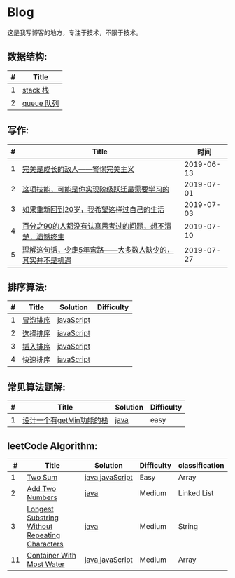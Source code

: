 # Blog
这是我写博客的地方，专注于技术，不限于技术。

## 数据结构:

| # | Title |
|---| ----- |
|1|[stack 栈](https://github.com/MagicalBridge/Blog/issues/5)
|2|[queue 队列](https://github.com/MagicalBridge/Blog/issues/6)

## 写作:
| # | Title | 时间 | 
|---| ----- | -------- |
|1|[完美是成长的敌人——警惕完美主义](https://github.com/MagicalBridge/Blog/issues/2)|2019-06-13|
|2|[这项技能，可能是你实现阶级跃迁最需要学习的](https://github.com/MagicalBridge/Blog/issues/7)|2019-07-01|
|3|[如果重新回到20岁，我希望这样过自己的生活](https://github.com/MagicalBridge/Blog/issues/8)|2019-07-03|
|4|[百分之90的人都没有认真思考过的问题，想不清楚，遗憾终生](https://github.com/MagicalBridge/Blog/issues/9)|2019-07-10|
|5|[理解这句话，少走5年弯路——大多数人缺少的，其实并不是机遇](https://github.com/MagicalBridge/Blog/issues/10)|2019-07-27|

## 排序算法:
| # | Title | Solution | Difficulty |
|---| ----- | -------- | ---------- |
|1|[冒泡排序](https://leetcode-cn.com/problems/two-sum/description/)| [javaScript](https://github.com/MagicalBridge/Blog/issues/12)
|2|[选择排序](https://leetcode-cn.com/problems/add-two-numbers/description/)| [javaScript](https://github.com/MagicalBridge/Blog/issues/13)
|3|[插入排序](https://leetcode-cn.com/problems/longest-substring-without-repeating-characters/)| [javaScript](https://github.com/MagicalBridge/Blog/issues/14)
|4|[快速排序](https://leetcode-cn.com/problems/container-with-most-water/)| [javaScript](https://github.com/MagicalBridge/Blog/issues/15)

## 常见算法题解:
| # | Title | Solution | Difficulty |
|---| ----- | -------- | ---------- |
|1|[设计一个有getMin功能的栈](https://github.com/MagicalBridge/Blog/issues/12)| [java](https://github.com/MagicalBridge/Blog/issues/12)|easy|




## leetCode  Algorithm:

| # | Title | Solution | Difficulty |classification|
|---| ----- | -------- | ---------- |--------------|
|1|[Two Sum](https://leetcode-cn.com/problems/two-sum/description/)| [java,javaScript](https://github.com/MagicalBridge/Blog/issues/1)|Easy|Array|
|2|[Add Two Numbers](https://leetcode-cn.com/problems/add-two-numbers/description/)| [java](https://github.com/MagicalBridge/Blog/issues/3)|Medium|Linked List|
|3|[Longest Substring Without Repeating Characters](https://leetcode-cn.com/problems/longest-substring-without-repeating-characters/)| [java](https://github.com/MagicalBridge/Blog/issues/4)|Medium|String|
|11|[Container With Most Water](https://leetcode-cn.com/problems/container-with-most-water/)| [java,javaScript](https://github.com/MagicalBridge/Blog/issues/11)|Medium|Array|





